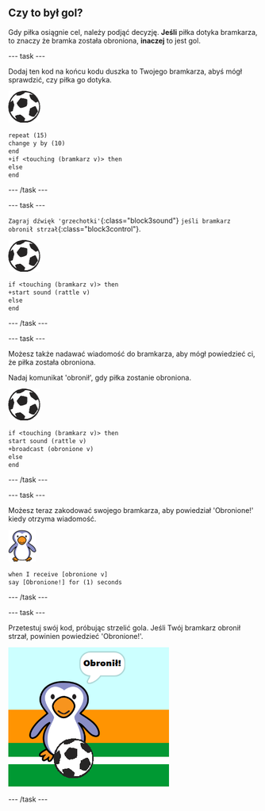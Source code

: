 ## Czy to był gol?

Gdy piłka osiągnie cel, należy podjąć decyzję. __Jeśli__ piłka dotyka bramkarza, to znaczy że bramka została obroniona, __inaczej__ to jest gol.

--- task ---

Dodaj ten kod na końcu kodu duszka to Twojego bramkarza, abyś mógł sprawdzić, czy piłka go dotyka.

![duszek piłki](images/football-sprite.png)

```blocks3
repeat (15)
change y by (10)
end
+if <touching (bramkarz v)> then
else
end
```

--- /task ---

--- task ---

`Zagraj dźwięk 'grzechotki'`{:class="block3sound"} `jeśli bramkarz obronił strzał`{:class="block3control"}.

![duszek piłki](images/football-sprite.png)

```blocks3
if <touching (bramkarz v)> then
+start sound (rattle v)
else
end
```

--- /task ---

--- task ---

Możesz także nadawać wiadomość do bramkarza, aby mógł powiedzieć ci, że piłka została obroniona.

Nadaj komunikat 'obronił', gdy piłka zostanie obroniona.

![duszek piłki](images/football-sprite.png)

```blocks3
if <touching (bramkarz v)> then
start sound (rattle v)
+broadcast (obronione v)
else
end
```

--- /task ---

--- task ---

Możesz teraz zakodować swojego bramkarza, aby powiedział 'Obronione!' kiedy otrzyma wiadomość.

![duszek bramkarza](images/goalie-sprite.png)

```blocks3
when I receive [obronione v]
say [Obronione!] for (1) seconds
```

--- /task ---

--- task ---

Przetestuj swój kod, próbując strzelić gola. Jeśli Twój bramkarz obronił strzał, powinien powiedzieć 'Obronione!'.

![zrzut ekranu](images/goalie-save-test.png)

--- /task ---
